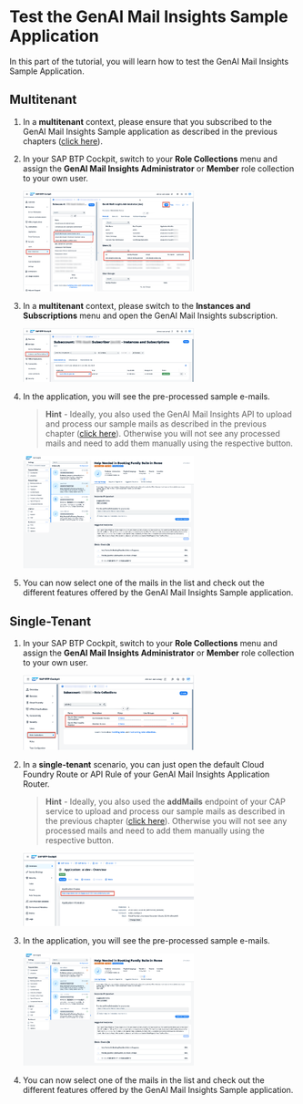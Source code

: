 # Test the GenAI Mail Insights Sample Application

In this part of the tutorial, you will learn how to test the GenAI Mail Insights Sample Application.

## Multitenant

1. In a **multitenant** context, please ensure that you subscribed to the GenAI Mail Insights Sample application as described in the previous chapters ([click here](./1-CreateSubscription.md)). 


2. In your SAP BTP Cockpit, switch to your **Role Collections** menu and assign the **GenAI Mail Insights Administrator** or **Member** role collection to your own user. 

   [<img src="./images/RC_AssignAdmin.png" width="300"/>](./images/RC_AssignAdmin.png?raw=true)

3. In a **multitenant** context, please switch to the **Instances and Subscriptions** menu and open the GenAI Mail Insights subscription. 
   
   [<img src="./images/PGExt_OpenSubs.png" width="300"/>](./images/PGExt_OpenSubs.png?raw=true)

4. In the application, you will see the pre-processed sample e-mails. 

   > **Hint** - Ideally, you also used the GenAI Mail Insights API to upload and process our sample mails as described in the previous chapter ([click here](./3-PushSampleMails.md)). Otherwise you will not see any processed mails and need to add them manually using the respective button.

   [<img src="./images/TEST_AppResult.png" width="300"/>](./images/TEST_AppResult.png?raw=true)

5. You can now select one of the mails in the list and check out the different features offered by the GenAI Mail Insights Sample application.


## Single-Tenant

1. In your SAP BTP Cockpit, switch to your **Role Collections** menu and assign the **GenAI Mail Insights Administrator** or **Member** role collection to your own user. 

   [<img src="./images/TEST_STRCs.png" width="300"/>](./images/TEST_STRCs.png?raw=true)

2. In a **single-tenant** scenario, you can just open the default Cloud Foundry Route or API Rule of your GenAI Mail Insights Application Router. 
   
   > **Hint** - Ideally, you also used the **addMails** endpoint of your CAP service to upload and process our sample mails as described in the previous chapter ([click here](./3-PushSampleMails.md)). Otherwise you will not see any processed mails and need to add them manually using the respective button.

   [<img src="./images/PGExt_OpenUrl.png" width="300"/>](./images/PGExt_OpenUrl.png?raw=true)

3. In the application, you will see the pre-processed sample e-mails. 

    [<img src="./images/TEST_AppResult.png" width="300"/>](./images/TEST_AppResult.png?raw=true)

4. You can now select one of the mails in the list and check out the different features offered by the GenAI Mail Insights Sample application.